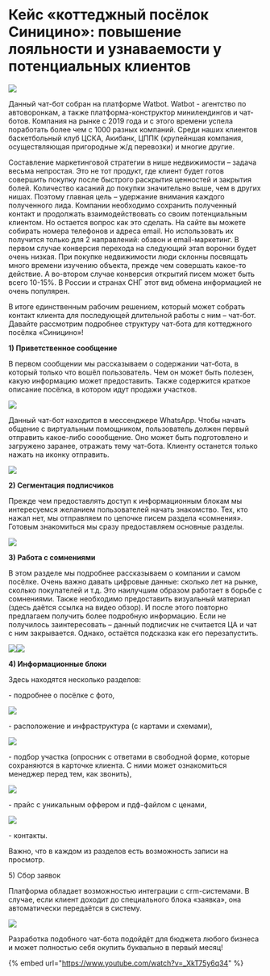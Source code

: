 # Кейс «коттеджный посёлок Синицино»: повышение лояльности и узнаваемости у потенциальных клиентов

![](https://leonardo.osnova.io/711c3cf2-44ae-5944-bd10-8d47b999988b/-/preview/1000/-/format/webp/)

Данный чат-бот собран на платформе Watbot. Watbot - агентство по автоворонкам, а также платформа-конструктор минилендингов и чат-ботов. Компания на рынке с 2019 года и с этого времени успела поработать более чем с 1000 разных компаний. Среди наших клиентов баскетбольный клуб ЦСКА, Акибанк, ЦППК (крупейншая компания, осуществляющая пригородные ж/д перевозки) и многие другие.

Составление маркетинговой стратегии в нише недвижимости – задача весьма непростая. Это не тот продукт, где клиент будет готов совершить покупку после быстрого раскрытия ценностей и закрытия болей. Количество касаний до покупки значительно выше, чем в других нишах. Поэтому главная цель – удержание внимания каждого полученного лида. Компании необходимо сохранить полученный контакт и продолжать взаимодействовать со своим потенциальным клиентом. Но остается вопрос как это сделать. На сайте вы можете собирать номера телефонов и адреса email. Но использовать их получится только для 2 направлений: обзвон и email-маркетинг. В первом случае конверсия перехода на следующий этап воронки будет очень низкая. При покупке недвижимости люди склонны посвящать много времени изучению объекта, прежде чем совершать какое-то действие. А во-втором случае конверсия открытий писем может быть всего 10-15%. В России и странах СНГ этот вид обмена информацией не очень популярен.

В итоге единственным рабочим решением, который может собрать контакт клиента для последующей длительной работы с ним – чат-бот. Давайте рассмотрим подробнее структуру чат-бота для коттеджного посёлка «Синицино»!

**1) Приветственное сообщение**

В первом сообщении мы рассказываем о содержании чат-бота, в который только что вошёл пользователь. Чем он может быть полезен, какую информацию может предоставить. Также содержится краткое описание посёлка, в котором идут продажи участков.

![](https://leonardo.osnova.io/1e6238a8-0655-5048-b60f-9003f3a4211b/-/preview/400/-/format/webp/)

Данный чат-бот находится в мессенджере WhatsApp. Чтобы начать общение с виртуальным помощником, пользователь должен первый отправить какое-либо соообщение. Оно может быть подготовлено и загружено заранее, отражать тему чат-бота. Клиенту останется только нажать на иконку отправить.

![](https://leonardo.osnova.io/7d1acd80-4ce8-5bd0-83dd-b28febf1b76f/-/preview/1000/-/format/webp/)

**2) Сегментация подписчиков**

Прежде чем предоставлять доступ к информационным блокам мы интересуемся желанием пользователей начать знакомство. Тех, кто нажал нет, мы отправляем по цепочке писем раздела «сомнения». Готовым знакомиться мы сразу предоставляем основные разделы.

![](https://leonardo.osnova.io/b72b7ad9-cecf-5ac5-b9f5-22821366eebc/-/preview/600/-/format/webp/)

**3) Работа с сомнениями**

В этом разделе мы подробнее рассказываем о компании и самом посёлке. Очень важно давать цифровые данные: сколько лет на рынке, сколько покупателей и т.д. Это наилучшим образом работает в борьбе с сомнениями. Также необходимо предоставить визуальный материал (здесь даётся ссылка на видео обзор). И после этого повторно предлагаем получить более подробную информацию. Если не получилось заинтересовать – данный подписчик не считается ЦА и чат с ним закрывается. Однако, остаётся подсказка как его перезапустить.

![](https://leonardo.osnova.io/30305272-7a1d-530d-8f5d-e16e84abd140/-/preview/400/-/format/webp/)![](https://leonardo.osnova.io/c27e6bff-dfb7-5179-afb5-6fcf90183ed0/-/preview/400/-/format/webp/)

**4) Информационные блоки**

Здесь находятся несколько разделов:

\- подробнее о посёлке с фото,

![](https://leonardo.osnova.io/29d00b5f-6bc5-59dd-9f33-944a4c2619a5/-/preview/400/-/format/webp/)

\- расположение и инфраструктура (с картами и схемами),

![](https://leonardo.osnova.io/5820ec18-909c-5a92-bc77-84689a29733c/-/preview/300/-/format/webp/)

\- подбор участка (опросник с ответами в свободной форме, которые сохраняются в карточке клиента. С ними может ознакомиться менеджер перед тем, как звонить),

![](https://leonardo.osnova.io/19b0dec7-3d25-5b35-aa85-8a03b502edc8/-/preview/600/-/format/webp/)

\- прайс с уникальным оффером и пдф-файлом с ценами,

![](https://leonardo.osnova.io/35c2dee6-82c6-5706-b5cc-ff3c2017a07c/-/preview/300/-/format/webp/)

\- контакты.

Важно, что в каждом из разделов есть возможность записи на просмотр.

5\) Сбор заявок

Платформа обладает возможностью интеграции с crm-системами. В случае, если клиент доходит до специального блока «заявка», она автоматически передаётся в систему.

![](https://leonardo.osnova.io/fd12aa5e-b23d-58d8-a57b-a8c27e8b59ca/-/preview/600/-/format/webp/)

Разработка подобного чат-бота подойдёт для бюджета любого бизнеса и может полностью себя окупить буквально в первый месяц!

{% embed url="https://www.youtube.com/watch?v=_XkT75y6q34" %}
